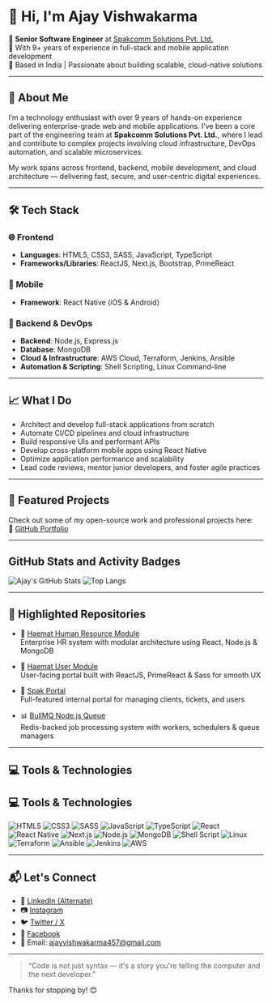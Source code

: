 # 👋 Hi, I'm Ajay Vishwakarma

🎯 **Senior Software Engineer** at [Spakcomm Solutions Pvt. Ltd.](https://spakcomm.com/)  
💼 With 9+ years of experience in full-stack and mobile application development  
📍 Based in India | Passionate about building scalable, cloud-native solutions

---

## 🚀 About Me

I’m a technology enthusiast with over 9 years of hands-on experience delivering enterprise-grade web and mobile applications. I’ve been a core part of the engineering team at **Spakcomm Solutions Pvt. Ltd.**, where I lead and contribute to complex projects involving cloud infrastructure, DevOps automation, and scalable microservices.

My work spans across frontend, backend, mobile development, and cloud architecture — delivering fast, secure, and user-centric digital experiences.

---

## 🛠️ Tech Stack

### 🌐 Frontend
- **Languages**: HTML5, CSS3, SASS, JavaScript, TypeScript
- **Frameworks/Libraries**: ReactJS, Next.js, Bootstrap, PrimeReact

### 📱 Mobile
- **Framework**: React Native (iOS & Android)

### 🧠 Backend & DevOps
- **Backend**: Node.js, Express.js
- **Database**: MongoDB
- **Cloud & Infrastructure**: AWS Cloud, Terraform, Jenkins, Ansible
- **Automation & Scripting**: Shell Scripting, Linux Command-line

---

## 📈 What I Do

- Architect and develop full-stack applications from scratch
- Automate CI/CD pipelines and cloud infrastructure
- Build responsive UIs and performant APIs
- Develop cross-platform mobile apps using React Native
- Optimize application performance and scalability
- Lead code reviews, mentor junior developers, and foster agile practices

---

## 🧩 Featured Projects

Check out some of my open-source work and professional projects here:  
🔗 [GitHub Portfolio](https://github.com/ajayvishwakarma457)

---

## GitHub Stats and Activity Badges

![Ajay's GitHub Stats](https://github-readme-stats.vercel.app/api?username=ajayvishwakarma457&show_icons=true&theme=radical)
![Top Langs](https://github-readme-stats.vercel.app/api/top-langs/?username=ajayvishwakarma457&layout=compact&theme=radical)

---

## 📌 Highlighted Repositories

- 🔬 [Haemat Human Resource Module](https://github.com/ajayvishwakarma457/Haemat-Human-Resource-Module)  
  Enterprise HR system with modular architecture using React, Node.js & MongoDB

- 👥 [Haemat User Module](https://github.com/ajayvishwakarma457/Haemat-User-Module)  
  User-facing portal built with ReactJS, PrimeReact & Sass for smooth UX

- 🧭 [Spak Portal](https://github.com/ajayvishwakarma457/spak-portal)  
  Full-featured internal portal for managing clients, tickets, and users

- 📊 [BullMQ Node.js Queue](https://github.com/ajayvishwakarma457/bullmq-nodejs)  
  Redis-backed job processing system with workers, schedulers & queue managers
  
---

## 💻 Tools & Technologies

## 💻 Tools & Technologies

![HTML5](https://img.shields.io/badge/-HTML5-E34F26?style=flat-square&logo=html5&logoColor=white)
![CSS3](https://img.shields.io/badge/-CSS3-1572B6?style=flat-square&logo=css3)
![SASS](https://img.shields.io/badge/-SASS-CC6699?style=flat-square&logo=sass)
![JavaScript](https://img.shields.io/badge/-JavaScript-F7DF1E?style=flat-square&logo=javascript)
![TypeScript](https://img.shields.io/badge/-TypeScript-3178C6?style=flat-square&logo=typescript)
![React](https://img.shields.io/badge/-React-61DAFB?style=flat-square&logo=react)
![React Native](https://img.shields.io/badge/-React%20Native-61DAFB?style=flat-square&logo=react)
![Next.js](https://img.shields.io/badge/-Next.js-000000?style=flat-square&logo=next.js)
![Node.js](https://img.shields.io/badge/-Node.js-339933?style=flat-square&logo=node.js)
![MongoDB](https://img.shields.io/badge/-MongoDB-47A248?style=flat-square&logo=mongodb)
![Shell Script](https://img.shields.io/badge/-Shell%20Script-4EAA25?style=flat-square&logo=gnu-bash&logoColor=white)
![Linux](https://img.shields.io/badge/-Linux-FCC624?style=flat-square&logo=linux&logoColor=black)
![Terraform](https://img.shields.io/badge/-Terraform-623CE4?style=flat-square&logo=terraform)
![Ansible](https://img.shields.io/badge/-Ansible-EE0000?style=flat-square&logo=ansible)
![Jenkins](https://img.shields.io/badge/-Jenkins-D24939?style=flat-square&logo=jenkins&logoColor=white)
![AWS](https://img.shields.io/badge/-AWS-232F3E?style=flat-square&logo=amazon-aws)

---

## 📬 Let's Connect

- 🔗 [LinkedIn (Alternate)](https://www.linkedin.com/in/ajay-vishwakarma-675b19147/)
- 📷 [Instagram](https://www.instagram.com/ajay_tech_dev)
- 🐦 [Twitter / X](https://x.com/ajayvishwaka457)
- 📘 [Facebook](https://www.facebook.com/ajay.vishwakarma.dev)
- 📧 Email: ajayvishwakarma457@gmail.com

---

> “Code is not just syntax — it's a story you're telling the computer and the next developer.”  

Thanks for stopping by! 😊
